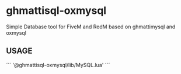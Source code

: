 # ghmattisql-oxmysql

Simple Database tool for FiveM and RedM based on ghmattimysql and oxmysql


## USAGE



´´´
'@ghmattisql-oxmysql/lib/MySQL.lua'
´´´
